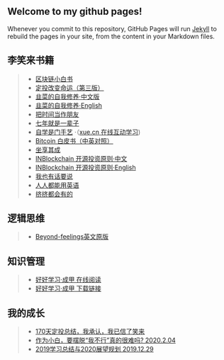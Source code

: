 ## Welcome to my github pages!
Whenever you commit to this repository, GitHub Pages will run [Jekyll](https://jekyllrb.com/) to rebuild the pages in your site, from the content in your Markdown files.

## 李笑来书籍
> * [区块链小白书](https://blockchainlittlebook.com)
> * [定投改变命运（第三版）](https://onregularinvesting.com)
> * [韭菜的自我修养·中文版](/the-self-cultivation-of-leeks/cn/) 
> * [韭菜的自我修养·English](/the-self-cultivation-of-leeks/en/)
> * [把时间当作朋友](/befriending-time/)
> * [七年就是一辈子](https://github.com/xiaolai/reborn)
> * [自学是门手艺](/the-craft-of-selfteaching/) ·（[xue.cn 在线互动学习](https://xue.cn/hub))
> * [Bitcoin 白皮书（中英对照）](/bitcoin-whitepaper-cn-en-translation/Bitcoin-Whitepaper-EN-CN.html)
> * [坐享其成](https://github.com/xiaolai/zuoxiangqicheng)
> * [INBlockchain 开源投资原则·中文](/INB-Principles/cn/) 
> * [INBlockchain 开源投资原则·English](/INB-Principles/en/)
> * [我也有话要说](/i-have-a-say/)
> * [人人都能用英语](/everyone-can-use-english/)
> * [挤挤都会有的](/ji/)

## 逻辑思维
> * [Beyond-feelings英文原版](https://nbviewer.jupyter.org/github/liudawozhemebang/beyond-feelings/blob/master/Beyond_Feelings_A_Guide_to_Critical_Thin.pdf)

## 知识管理
> * [好好学习·成甲  在线阅读](https://yuedu.163.com/book_reader/a5f3c3a6aebf47ca95f7efafd188dc88_4)
> * [好好学习·成甲  下载链接](https://epubw.com/download/?o=uve5C1o=)

## 我的成长

> * [170天定投总结，我承认，我已信了笑来](/170天定投总结，我承认，我已信了笑来.md/)
> * [作为小白，要摆脱“我不行”真的很难吗? 2020.2.04](/作为小白，要摆脱“我不行”真的很难吗？/)
> * [2019学习总结与2020展望规划 2019.12.29](/2019学习总结与2020展望规划.md/)


